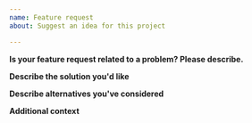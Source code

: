 ```yaml
---
name: Feature request
about: Suggest an idea for this project

---
```


**Is your feature request related to a problem? Please describe.**

**Describe the solution you'd like**

**Describe alternatives you've considered**

**Additional context**
